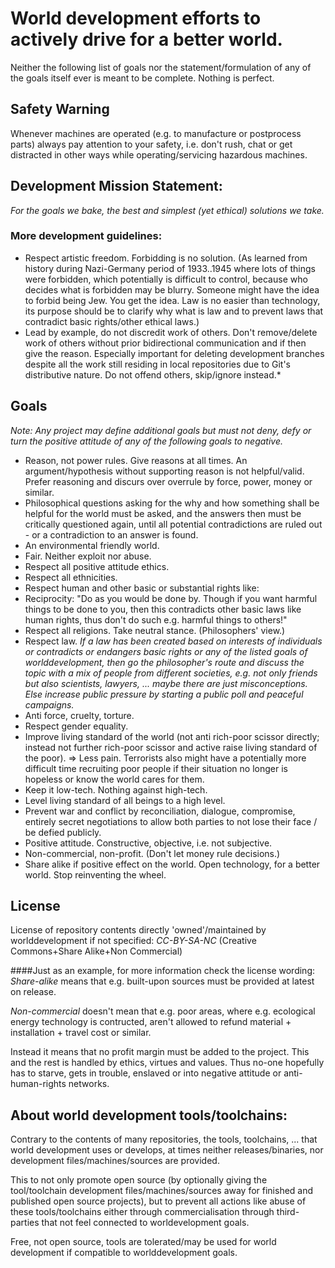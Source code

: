 World development efforts to actively drive for a better world.
===

Neither the following list of goals nor the statement/formulation of any of the goals itself ever is meant to be complete. Nothing is perfect.

Safety Warning
---
Whenever machines are operated (e.g. to manufacture or postprocess parts) always pay attention to your safety, i.e. don't rush, chat or get distracted in other ways while operating/servicing hazardous machines.


Development Mission Statement:
---
*For the goals we bake, the best and simplest (yet ethical) solutions we take.*

### More development guidelines:

* Respect artistic freedom. Forbidding is no solution. (As learned from history during Nazi-Germany period of 1933..1945 where lots of things were forbidden, which potentially is difficult to control, because who decides what is forbidden may be blurry. Someone might have the idea to forbid being Jew. You get the idea. Law is no easier than technology, its purpose should be to clarify why what is law and to prevent laws that contradict basic rights/other ethical laws.)
* Lead by example, do not discredit work of others. Don't remove/delete work of others without prior bidirectional communication and if then give the reason.
Especially important for deleting development branches despite all the work still residing in local repositories due to Git's distributive nature. Do not offend others, skip/ignore instead.*

Goals
---

*Note: Any project may define additional goals but must not deny, defy or turn the positive attitude of any of the following goals to negative.*

* Reason, not power rules. Give reasons at all times. An argument/hypothesis without supporting reason is not helpful/valid. Prefer reasoning and discurs over overrule by force, power, money or similar.
* Philosophical questions asking for the why and how something shall be helpful for the world must be asked, and the answers then must be critically questioned again, until all potential contradictions are ruled out - or a contradiction to an answer is found.
* An environmental friendly world.
* Fair. Neither exploit nor abuse.
* Respect all positive attitude ethics.
* Respect all ethnicities.
* Respect human and other basic or substantial rights like:
* Reciprocity: "Do as you would be done by. Though if you want harmful things to be done to you, then this contradicts other basic laws like human rights, thus don't do such e.g. harmful things to others!"
* Respect all religions. Take neutral stance. (Philosophers' view.)
* Respect law. *If a law has been created based on interests of individuals or contradicts or endangers basic rights or any of the listed goals of worlddevelopment, then go the philosopher's route and discuss the topic with a mix of people from different societies, e.g. not only friends but also scientists, lawyers, ... maybe there are just misconceptions. Else increase public pressure by starting a public poll and peaceful campaigns.*
* Anti force, cruelty, torture.
* Respect gender equality.
* Improve living standard of the world (not anti rich-poor scissor directly; instead not further rich-poor scissor and active raise living standard of the poor).
=> Less pain. Terrorists also might have a potentially more difficult time recruiting poor people if their situation no longer is hopeless or know the world cares for them.
* Keep it low-tech. Nothing against high-tech.
* Level living standard of all beings to a high level.
* Prevent war and conflict by reconciliation, dialogue, compromise, entirely secret negotiations to allow both parties to not lose their face / be defied publicly.
* Positive attitude. Constructive, objective, i.e. not subjective.
* Non-commercial, non-profit. (Don't let money rule decisions.)
* Share alike if positive effect on the world. Open technology, for a better world. Stop reinventing the wheel.


License
---
License of repository contents directly 'owned'/maintained by worlddevelopment if not specified:
*CC-BY-SA-NC* (Creative Commons+Share Alike+Non Commercial)

####Just as an example, for more information check the license wording: 
*Share-alike* means that e.g. built-upon sources must be provided at latest on release. 

*Non-commercial* doesn't mean that e.g. poor areas, where e.g. ecological energy technology is contructed, aren't allowed to refund material + installation + travel cost or similar.

Instead it means that no profit margin must be added to the project. This and the rest is handled by ethics, virtues and values. Thus no-one hopefully has to starve, gets in trouble, enslaved or into negative attitude or anti-human-rights networks.


About world development tools/toolchains:
---
Contrary to the contents of many repositories, the tools, toolchains, ... that world development uses or develops, at times neither releases/binaries, nor development files/machines/sources are provided.

This to not only promote open source (by optionally giving the tool/toolchain development files/machines/sources away for finished and published open source projects), but to prevent all actions 
like abuse of these tools/toolchains either through commercialisation through third-parties that not feel connected to worldevelopment goals.

Free, not open source, tools are tolerated/may be used for world development if compatible to worlddevelopment goals.

